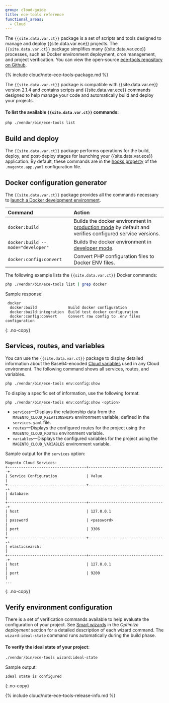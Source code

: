 ```yaml
---
group: cloud-guide
title: ece-tools reference
functional_areas:
  - Cloud
---
```


The `{{site.data.var.ct}}` package is a set of scripts and tools designed to manage and deploy {{site.data.var.ece}} projects. The `{{site.data.var.ct}}` package simplifies many {{site.data.var.ece}} processes, such as Docker environment deployment, cron management, and project verification. You can view the open-source [ece-tools repository on Github](https://github.com/magento/ece-tools).

{% include cloud/note-ece-tools-package.md %}

The `{{site.data.var.ct}}` package is compatible with {{site.data.var.ee}} version 2.1.4 and contains scripts and {{site.data.var.ece}} commands designed to help manage your code and automatically build and deploy your projects.

#### To list the available `{{site.data.var.ct}}` commands:

```bash
php ./vendor/bin/ece-tools list
```

## Build and deploy

The `{{site.data.var.ct}}` package performs operations for the build, deploy, and post-deploy stages for launching your {{site.data.var.ece}} application. By default, these commands are in the [hooks property][hooks] of the `.magento.app.yaml` configuration file.

## Docker configuration generator

The `{{site.data.var.ct}}` package provides all the commands necessary to [launch a Docker development environment]({{page.baseurl}}/cloud/docker/docker-config.html). 

Command | Action
:------ | :------
`docker:build` | Builds the docker environment in [production mode][mode] by default and verifies configured service versions.
`docker:build --mode="developer"` | Builds the docker environment in [developer mode][mode].
`docker:config:convert` | Convert PHP configuration files to Docker ENV files.

The following example lists the `{{site.data.var.ct}}` Docker commands:

```bash
php ./vendor/bin/ece-tools list | grep docker
```

Sample response:

```terminal
 docker
  docker:build              Build docker configuration
  docker:build:integration  Build test docker configuration
  docker:config:convert     Convert raw config to .env files configuration
```
{: .no-copy}

## Services, routes, and variables

You can use the `{{site.data.var.ct}}` package to display detailed information about the Base64-encoded [Cloud variables][cloudvar] used in any Cloud environment. The following command shows all services, routes, and variables.

```bash
php ./vendor/bin/ece-tools env:config:show
```

To display a specific set of information, use the following format:

```bash
php ./vendor/bin/ece-tools env:config:show <option>
```

-  `services`—Displays the relationship data from the `MAGENTO_CLOUD_RELATIONSHIPS` environment variable, defined in the `services.yaml` file.
-  `routes`—Displays the configured routes for the project using the `MAGENTO_CLOUD_ROUTES` environment variable.
-  `variables`—Displays the configured variables for the project using the `MAGENTO_CLOUD_VARIABLES` environment variable.

Sample output for the `services` option:

```terminal
Magento Cloud Services:
+-----------------------------------+----------------------------------+
| Service Configuration             | Value                            |
+-----------------------------------+----------------------------------+
| database:                                                            |
+-----------------------------------+----------------------------------+
| host                              | 127.0.0.1                        |
| password                          | <password>                       |
| port                              | 3306                             |
+-----------------------------------+----------------------------------+
| elasticsearch:                                                       |
+-----------------------------------+----------------------------------+
| host                              | 127.0.0.1                        |
| port                              | 9200                             |
...
```
{: .no-copy}

## Verify environment configuration

There is a set of verification commands available to help evaluate the configuration of your project. See [Smart wizards][wizard] in the _Optimize deployment_ section for a detailed description of each wizard command. The `wizard:ideal-state` command runs automatically during the build phase.

#### To verify the ideal state of your project:

```bash
./vendor/bin/ece-tools wizard:ideal-state
```

Sample output:

```terminal
Ideal state is configured
```
{:.no-copy}

{% include cloud/note-ece-tools-release-info.md %}

<!-- link definitions -->
[mode]: {{page.baseurl}}/cloud/docker/docker-config.html#launch-modes
[hooks]: {{page.baseurl}}/cloud/project/project-conf-files_magento-app.html#hooks
[cloudvar]: {{page.baseurl}}/cloud/env/variables-cloud.html
[wizard]: {{page.baseurl}}/cloud/deploy/smart-wizards.html